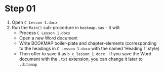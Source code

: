 # Step 01
1. Open `C Lesson 1.docx`
2. Run the `Main()` sub-procedure in `bookmap.bas` - it will:
   * Process `C Lesson 1.docx`
   * Open a new Word document 
   * Write BOOKMAP boiler-plate and chapter-elements (corresponding to the headings in `C Lesson 1.docx` with the named 'Heading 1' style)
   * Then offer to save it as `b_c_lesson_1.docx` - if you save the Word document with the `.txt` extension, you can change it later to `.ditamap`
